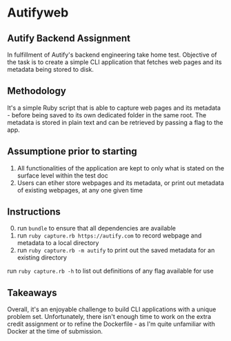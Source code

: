 # Autifyweb

## Autify Backend Assignment
In fulfillment of Autify's backend engineering take home test. Objective of the task is to create a simple CLI application that fetches web pages and its metadata being stored to disk.

## Methodology
It's a simple Ruby script that is able to capture web pages and its metadata - before being saved to its own dedicated folder in the same root. The metadata is stored in plain text and can be retrieved by passing a flag to the app.

## Assumptione prior to starting
1. All functionalities of the application are kept to only what is stated on the surface level within the test doc
2. Users can etiher store webpages and its metadata, or print out metadata of existing webpages, at any one given time

## Instructions
0. run `bundle` to ensure that all dependencies are available
1. run `ruby capture.rb https://autify.com` to record webpage and metadata to a local directory
2. run `ruby capture.rb -m autify` to print out the saved metadata for an existing directory

run `ruby capture.rb -h` to list out definitions of any flag available for use

## Takeaways
Overall, it's an enjoyable challenge to build CLI applications with a unique problem set. Unfortunately, there isn't enough time to work on the extra credit assignment or to refine the Dockerfile - as I'm quite unfamiliar with Docker at the time of submission.
